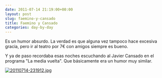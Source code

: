 ```yaml
---
date: 2011-07-14 21:19:00+00:00
layout: post
slug: faemino-y-cansado
title: Faemino y Cansado
categories: day-by-day
---
```


Es un humor absurdo. La verdad es que alguna vez tampoco hace excesiva gracia, pero ir al teatro por 7€ con amigos siempre es bueno.

Y ya de paso recordaba esas noches escuchando al Javier Cansado en el programa "La media vuelta". Que básicamente era un humor muy similar.

[![20110714-231912.jpg](http://blog.migueljulian.com/wp-content/uploads/20110714-231912.jpg)](http://blog.migueljulian.com/wp-content/uploads/20110714-231912.jpg)
